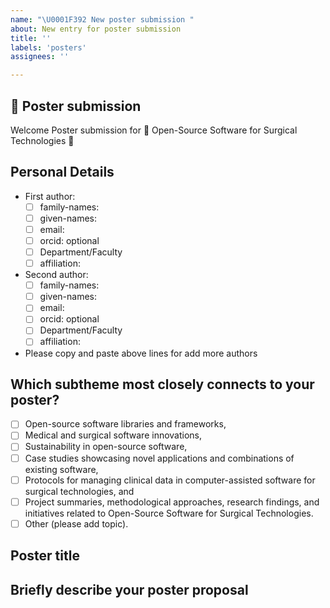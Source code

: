 ```yaml
---
name: "\U0001F392 New poster submission " 
about: New entry for poster submission
title: ''
labels: 'posters'
assignees: ''

---
```

	
## :school_satchel: Poster submission
Welcome Poster submission for 🎒 Open-Source Software for Surgical Technologies :tada:	 

## Personal Details
* First author:
  * [ ] family-names: 
  * [ ] given-names: 
  * [ ] email: 
  * [ ] orcid: optional 
  * [ ] Department/Faculty
  * [ ] affiliation: 
* Second author:
  * [ ] family-names: 
  * [ ] given-names: 
  * [ ] email: 
  * [ ] orcid: optional 
  * [ ] Department/Faculty
  * [ ] affiliation: 
* Please copy and paste above lines for add more authors

## Which subtheme most closely connects to your poster?
* [ ] Open-source software libraries and frameworks, 
* [ ] Medical and surgical software innovations,
* [ ] Sustainability in open-source software,
* [ ] Case studies showcasing novel applications and combinations of existing software,
* [ ] Protocols for managing clinical data in computer-assisted software for surgical technologies, and 
* [ ] Project summaries, methodological approaches, research findings, and initiatives related to Open-Source Software for Surgical Technologies.
* [ ] Other (please add topic).

## Poster title
<!--Add poster title -->

## Briefly describe your poster proposal
<!--Add 100 to 200 words abstract of your poster proposal-->

